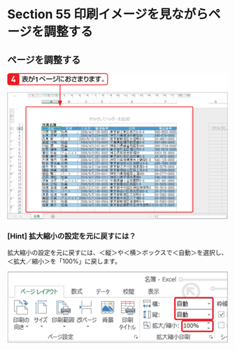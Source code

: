 # Section 55 印刷イメージを見ながらページを調整する

## ページを調整する

![](003.png)

### [Hint] 拡大縮小の設定を元に戻すには？

拡大縮小の設定を元に戻すには、＜縦＞や＜横＞ボックスで＜自動＞を選択し、＜拡大／縮小＞を「100%」に戻します。

![hint](004.png)